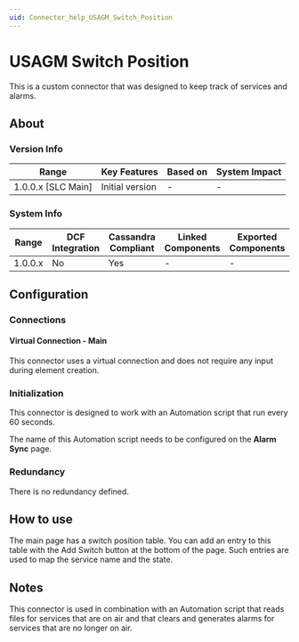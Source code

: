 ```yaml
---
uid: Connector_help_USAGM_Switch_Position
---
```


# USAGM Switch Position

This is a custom connector that was designed to keep track of services and alarms.

## About

### Version Info

| Range                | Key Features     | Based on     | System Impact     |
|----------------------|------------------|--------------|-------------------|
| 1.0.0.x [SLC Main]   | Initial version  | -            | -                 |

### System Info

| Range     | DCF Integration     | Cassandra Compliant     | Linked Components     | Exported Components     |
|-----------|---------------------|-------------------------|-----------------------|-------------------------|
| 1.0.0.x   | No                  | Yes                     | -                     | -                       |

## Configuration

### Connections

#### Virtual Connection - Main

This connector uses a virtual connection and does not require any input during element creation.

### Initialization

This connector is designed to work with an Automation script that run every 60 seconds.

The name of this Automation script needs to be configured on the **Alarm Sync** page.

### Redundancy

There is no redundancy defined.

## How to use

The main page has a switch position table. You can add an entry to this table with the Add Switch button at the bottom of the page. Such entries are used to map the service name and the state.

## Notes

This connector is used in combination with an Automation script that reads files for services that are on air and that clears and generates alarms for services that are no longer on air.
